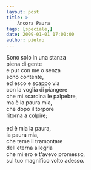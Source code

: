 ```yaml
---
layout: post
title: >
    Ancora Paura
tags: [speciale,]
date: 2009-01-01 17:00:00
author: pietro
---
```

Sono solo in una stanza<br/>piena di gente<br/>e pur con me o senza<br/>sono contente,<br/>ed esco e scappo via<br/>con la voglia di piangere<br/>che mi scardina le palpebre,<br/>ma è la paura mia,<br/>che dopo il torpore<br/>ritorna a colpire;<br/><br/>ed è mia la paura,<br/>la paura mia,<br/>che teme il tramontare<br/>dell'eterna allegria<br/>che mi ero e t'avevo promesso,<br/>sul tuo magnifico volto adesso.
